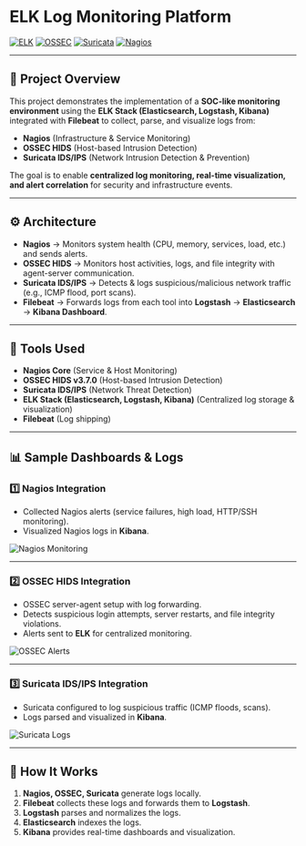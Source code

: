 # ELK Log Monitoring Platform

[![ELK](https://img.shields.io/badge/ELK-Stack-orange)]()
[![OSSEC](https://img.shields.io/badge/OSSEC-HIDS-blue)]()
[![Suricata](https://img.shields.io/badge/Suricata-IDS/IPS-red)]()
[![Nagios](https://img.shields.io/badge/Nagios-Monitoring-green)]()

---

## 📌 Project Overview
This project demonstrates the implementation of a **SOC-like monitoring environment** using the **ELK Stack (Elasticsearch, Logstash, Kibana)** integrated with **Filebeat** to collect, parse, and visualize logs from:
- **Nagios** (Infrastructure & Service Monitoring)
- **OSSEC HIDS** (Host-based Intrusion Detection)
- **Suricata IDS/IPS** (Network Intrusion Detection & Prevention)

The goal is to enable **centralized log monitoring, real-time visualization, and alert correlation** for security and infrastructure events.

---

## ⚙️ Architecture
- **Nagios** → Monitors system health (CPU, memory, services, load, etc.) and sends alerts.  
- **OSSEC HIDS** → Monitors host activities, logs, and file integrity with agent-server communication.  
- **Suricata IDS/IPS** → Detects & logs suspicious/malicious network traffic (e.g., ICMP flood, port scans).  
- **Filebeat** → Forwards logs from each tool into **Logstash** → **Elasticsearch** → **Kibana Dashboard**.  

---

## 🔹 Tools Used
- **Nagios Core** (Service & Host Monitoring)
- **OSSEC HIDS v3.7.0** (Host-based Intrusion Detection)
- **Suricata IDS/IPS** (Network Threat Detection)
- **ELK Stack (Elasticsearch, Logstash, Kibana)** (Centralized log storage & visualization)
- **Filebeat** (Log shipping)

---

## 📊 Sample Dashboards & Logs

### 1️⃣ Nagios Integration
- Collected Nagios alerts (service failures, high load, HTTP/SSH monitoring).
- Visualized Nagios logs in **Kibana**.

![Nagios Monitoring](screenshots/nagios-dashboard.png)

---

### 2️⃣ OSSEC HIDS Integration
- OSSEC server-agent setup with log forwarding.
- Detects suspicious login attempts, server restarts, and file integrity violations.
- Alerts sent to **ELK** for centralized monitoring.

![OSSEC Alerts](screenshots/ossec-agent.png)

---

### 3️⃣ Suricata IDS/IPS Integration
- Suricata configured to log suspicious traffic (ICMP floods, scans).
- Logs parsed and visualized in **Kibana**.

![Suricata Logs](screenshots/suricata-dashboard.png)

---

## 🚀 How It Works
1. **Nagios, OSSEC, Suricata** generate logs locally.  
2. **Filebeat** collects these logs and forwards them to **Logstash**.  
3. **Logstash** parses and normalizes the logs.  
4. **Elasticsearch** indexes the logs.  
5. **Kibana** provides real-time dashboards and visualization.  
